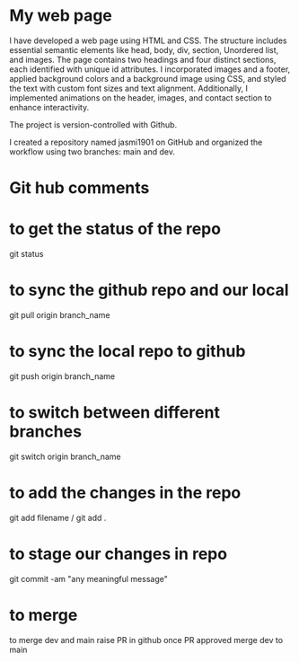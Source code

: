 # My web page

I have developed a web page using HTML and CSS. 
The structure includes essential semantic elements like head, body, div, section, Unordered list, and images.
The page contains two headings and four distinct sections, each identified with unique id attributes.
I incorporated images and a footer, applied background colors and a background image using CSS, and styled the text with custom font sizes and text alignment. 
Additionally, I implemented animations on the header, images, and contact section to enhance interactivity.

The project is version-controlled with Github.

I created a repository named jasmi1901 on GitHub and organized the workflow using two branches: main and dev.


# Git hub comments
# to get the status of the repo
git status

# to sync the github repo and our local
git pull origin branch_name

# to sync the local repo to github
git push origin branch_name

# to switch between different branches
git switch origin branch_name

# to add the changes in the repo
git add filename / git add .

# to stage our changes in repo
git commit -am "any meaningful message"
 
 # to merge 
 to merge dev and main raise PR in github
 once PR approved merge dev to main








